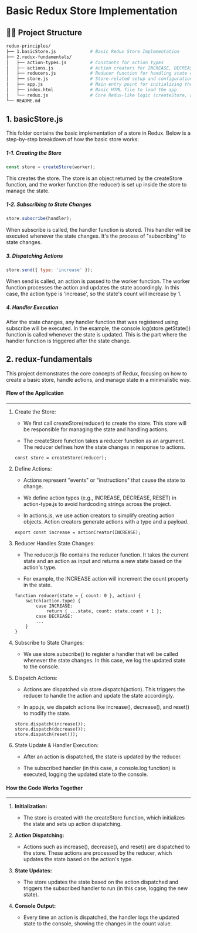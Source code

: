 # Basic Redux Store Implementation

## 🧑‍💻 Project Structure
````bash
redux-principles/
├── 1.basicStore.js             # Basic Redux Store Implementation
├── 2.redux-fundamentals/                         
│   ├── action-types.js         # Constants for action types
│   ├── actions.js              # Action creators for INCREASE, DECREASE, and RESET
│   ├── reducers.js             # Reducer function for handling state changes
│   ├── store.js                # Store-related setup and configuration
│   ├── app.js                  # Main entry point for initializing the store and dispatching actions
│   ├── index.html              # Basic HTML file to load the app
│   └── redux.js                # Core Redux-like logic (createStore, actionCreator)
└── README.md                   
````

## 1. basicStore.js

This folder contains the basic implementation of a store in Redux. Below is a step-by-step breakdown of how the basic store works:

##### 1-1. Creating the Store

````javascript
const store = createStore(worker);
````
This creates the store. The store is an object returned by the createStore function, and the worker function (the reducer) is set up inside the store to manage the state.

##### 1-2. Subscribing to State Changes
````javascript
store.subscribe(handler);
````
When subscribe is called, the handler function is stored. This handler will be executed whenever the state changes. It's the process of "subscribing" to state changes.

##### 3. Dispatching Actions
````javascript
store.send({ type: 'increase' });
````
When send is called, an action is passed to the worker function. The worker function processes the action and updates the state accordingly. In this case, the action type is 'increase', so the state's count will increase by 1.

##### 4. Handler Execution
After the state changes, any handler function that was registered using subscribe will be executed. In the example, the console.log(store.getState()) function is called whenever the state is updated. This is the part where the handler function is triggered after the state change.



##  2. redux-fundamentals
This project demonstrates the core concepts of Redux, focusing on how to create a basic store, handle actions, and manage state in a minimalistic way.


#### Flow of the Application
---------------------------

1.  Create the Store:
    
    *   We first call createStore(reducer) to create the store. This store will be responsible for managing the state and handling actions.
        
    *   The createStore function takes a reducer function as an argument. The reducer defines how the state changes in response to actions.

    ```
    const store = createStore(reducer);
    ```
        
2.  Define Actions:
    
    *   Actions represent "events" or "instructions" that cause the state to change.
        
    *   We define action types (e.g., INCREASE, DECREASE, RESET) in action-type.js to avoid hardcoding strings across the project.
        
    *   In actions.js, we use action creators to simplify creating action objects. Action creators generate actions with a type and a payload.
    ```
    export const increase = actionCreator(INCREASE);
    ``` 
3.  Reducer Handles State Changes:
    *   The reducer.js file contains the reducer function. It takes the current state and an action as input and returns a new state based on the action's type.
        
    *   For example, the INCREASE action will increment the count property in the state.
    ```
    function reducer(state = { count: 0 }, action) {
        switch(action.type) {
            case INCREASE:
                return { ...state, count: state.count + 1 };
            case DECREASE:
            ...
        }
    }
    ```
        
4.  Subscribe to State Changes:
    
    *   We use store.subscribe() to register a handler that will be called whenever the state changes. In this case, we log the updated state to the console.
        
5.  Dispatch Actions:
    
    *   Actions are dispatched via store.dispatch(action). This triggers the reducer to handle the action and update the state accordingly.
        
    *   In app.js, we dispatch actions like increase(), decrease(), and reset() to modify the state.
    ```
    store.dispatch(increase());
    store.dispatch(decrease());
    store.dispatch(reset());
    ```
        
6.  State Update & Handler Execution:
    
    *   After an action is dispatched, the state is updated by the reducer.
        
    *   The subscribed handler (in this case, a console.log function) is executed, logging the updated state to the console.
        

#### How the Code Works Together
-------------------------------

1.  **Initialization:**
    
    *   The store is created with the createStore function, which initializes the state and sets up action dispatching.
        
2.  **Action Dispatching:**
    
    *   Actions such as increase(), decrease(), and reset() are dispatched to the store. These actions are processed by the reducer, which updates the state based on the action's type.
        
3.  **State Updates:**
    
    *   The store updates the state based on the action dispatched and triggers the subscribed handler to run (in this case, logging the new state).
        
4.  **Console Output:**
    
    *   Every time an action is dispatched, the handler logs the updated state to the console, showing the changes in the count value.